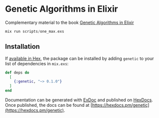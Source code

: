 # Genetic Algorithms in Elixir

Complementary material to the book [Genetic Algorithms in Elixir](https://pragprog.com/titles/smgaelixir/genetic-algorithms-in-elixir/)

``` elixir
mix run scripts/one_max.exs
```

## Installation

If [available in Hex](https://hex.pm/docs/publish), the package can be installed
by adding `genetic` to your list of dependencies in `mix.exs`:

```elixir
def deps do
  [
    {:genetic, "~> 0.1.0"}
  ]
end
```

Documentation can be generated with [ExDoc](https://github.com/elixir-lang/ex_doc)
and published on [HexDocs](https://hexdocs.pm). Once published, the docs can
be found at [https://hexdocs.pm/genetic](https://hexdocs.pm/genetic).

